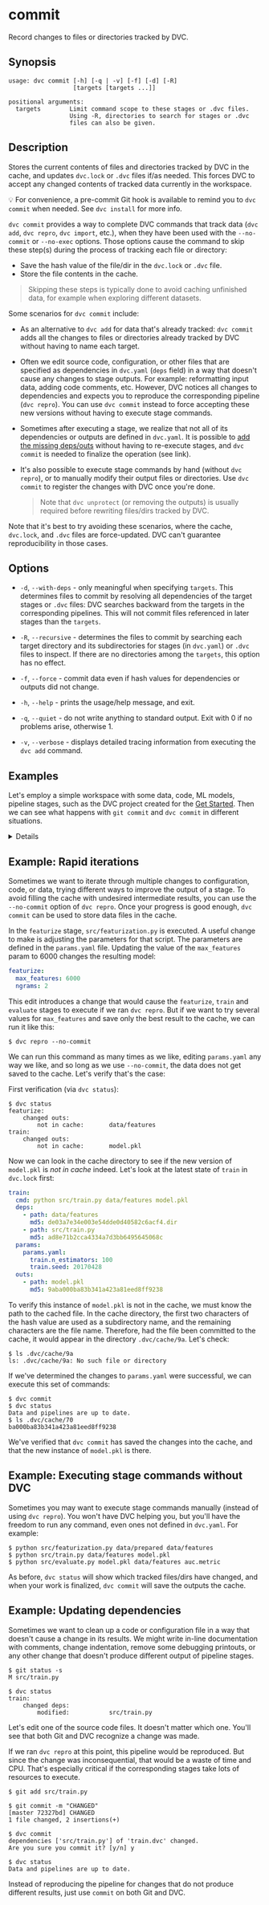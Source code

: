 # commit

Record changes to files or directories tracked by DVC.

## Synopsis

```usage
usage: dvc commit [-h] [-q | -v] [-f] [-d] [-R]
                  [targets [targets ...]]

positional arguments:
  targets        Limit command scope to these stages or .dvc files.
                 Using -R, directories to search for stages or .dvc
                 files can also be given.
```

## Description

Stores the current contents of files and directories tracked by DVC in the
<abbr>cache</abbr>, and updates `dvc.lock` or `.dvc` files if/as needed. This
forces DVC to accept any changed contents of tracked data currently in the
<abbr>workspace</abbr>.

💡 For convenience, a pre-commit Git hook is available to remind you to
`dvc commit` when needed. See `dvc install` for more info.

`dvc commit` provides a way to complete DVC commands that track data (`dvc add`,
`dvc repro`, `dvc import`, etc.), when they have been used with the
`--no-commit` or `--no-exec` options. Those options cause the command to skip
these step(s) during the process of tracking each file or directory:

- Save the hash value of the file/dir in the `dvc.lock` or `.dvc` file.
- Store the file contents in the cache.

> Skipping these steps is typically done to avoid caching unfinished data, for
> example when exploring different datasets.

Some scenarios for `dvc commit` include:

- As an alternative to `dvc add` for data that's already tracked: `dvc commit`
  adds all the changes to files or directories already tracked by DVC without
  having to name each target.

- Often we edit source code, configuration, or other files that are specified as
  <abbr>dependencies</abbr> in `dvc.yaml` (`deps` field) in a way that doesn't
  cause any changes to stage <abbr>outputs</abbr>. For example: reformatting
  input data, adding code comments, etc. However, DVC notices all changes to
  dependencies and expects you to reproduce the corresponding pipeline
  (`dvc repro`). You can use `dvc commit` instead to force accepting these new
  versions without having to execute stage commands.

- Sometimes after executing a <abbr>stage</abbr>, we realize that not all of its
  dependencies or outputs are defined in `dvc.yaml`. It is possible to [add the
  missing deps/outs] without having to re-execute stages, and `dvc commit` is
  needed to finalize the operation (see link).

- It's also possible to execute stage commands by hand (without `dvc repro`), or
  to manually modify their output files or directories. Use `dvc commit` to
  register the changes with DVC once you're done.

  > Note that `dvc unprotect` (or removing the outputs) is usually required
  > before rewriting files/dirs tracked by DVC.

Note that it's best to try avoiding these scenarios, where the
<abbr>cache</abbr>, `dvc.lock`, and `.dvc` files are force-updated. DVC can't
guarantee reproducibility in those cases.

[add the missing deps/outs]: /docs/user-guide/how-to/add-deps-or-outs-to-a-stage

## Options

- `-d`, `--with-deps` - only meaningful when specifying `targets`. This
  determines files to commit by resolving all dependencies of the target stages
  or `.dvc` files: DVC searches backward from the targets in the corresponding
  pipelines. This will not commit files referenced in later stages than the
  `targets`.

- `-R`, `--recursive` - determines the files to commit by searching each target
  directory and its subdirectories for stages (in `dvc.yaml`) or `.dvc` files to
  inspect. If there are no directories among the `targets`, this option has no
  effect.

- `-f`, `--force` - commit data even if hash values for dependencies or outputs
  did not change.

- `-h`, `--help` - prints the usage/help message, and exit.

- `-q`, `--quiet` - do not write anything to standard output. Exit with 0 if no
  problems arise, otherwise 1.

- `-v`, `--verbose` - displays detailed tracing information from executing the
  `dvc add` command.

## Examples

Let's employ a simple <abbr>workspace</abbr> with some data, code, ML models,
pipeline stages, such as the <abbr>DVC project</abbr> created for the
[Get Started](/doc/start). Then we can see what happens with `git commit` and
`dvc commit` in different situations.

<details title="Click and expand to set up the project">

Start by cloning our example repo if you don't already have it:

```dvc
$ git clone https://github.com/iterative/example-get-started
$ cd example-get-started
```

Now let's install the requirements. But before we do that, we **strongly**
recommend creating a
[virtual environment](https://python.readthedocs.io/en/stable/library/venv.html):

```dvc
$ python3 -m venv .env
$ source .env/bin/activate
$ pip install -r src/requirements.txt
```

Download the precomputed data using:

```dvc
$ dvc pull -aT
```

</details>

## Example: Rapid iterations

Sometimes we want to iterate through multiple changes to configuration, code, or
data, trying different ways to improve the output of a stage. To avoid filling
the <abbr>cache</abbr> with undesired intermediate results, you can use the
`--no-commit` option of `dvc repro`. Once your progress is good enough,
`dvc commit` can be used to store data files in the cache.

In the `featurize` stage, `src/featurization.py` is executed. A useful change to
make is adjusting the parameters for that script. The parameters are defined in
the `params.yaml` file. Updating the value of the `max_features` param to 6000
changes the resulting model:

```yaml
featurize:
  max_features: 6000
  ngrams: 2
```

This edit introduces a change that would cause the `featurize`, `train` and
`evaluate` stages to execute if we ran `dvc repro`. But if we want to try
several values for `max_features` and save only the best result to the cache, we
can run it like this:

```dvc
$ dvc repro --no-commit
```

We can run this command as many times as we like, editing `params.yaml` any way
we like, and so long as we use `--no-commit`, the data does not get saved to the
cache. Let's verify that's the case:

First verification (via `dvc status`):

```dvc
$ dvc status
featurize:
	changed outs:
		not in cache:       data/features
train:
	changed outs:
		not in cache:       model.pkl
```

Now we can look in the cache directory to see if the new version of `model.pkl`
is _not in cache_ indeed. Let's look at the latest state of `train` in
`dvc.lock` first:

```yaml
train:
  cmd: python src/train.py data/features model.pkl
  deps:
    - path: data/features
      md5: de03a7e34e003e54dde0d40582c6acf4.dir
    - path: src/train.py
      md5: ad8e71b2cca4334a7d3bb6495645068c
  params:
    params.yaml:
      train.n_estimators: 100
      train.seed: 20170428
  outs:
    - path: model.pkl
      md5: 9aba000ba83b341a423a81eed8ff9238
```

To verify this instance of `model.pkl` is not in the cache, we must know the
path to the cached file. In the cache directory, the first two characters of the
hash value are used as a subdirectory name, and the remaining characters are the
file name. Therefore, had the file been committed to the cache, it would appear
in the directory `.dvc/cache/9a`. Let's check:

```dvc
$ ls .dvc/cache/9a
ls: .dvc/cache/9a: No such file or directory
```

If we've determined the changes to `params.yaml` were successful, we can execute
this set of commands:

```dvc
$ dvc commit
$ dvc status
Data and pipelines are up to date.
$ ls .dvc/cache/70
ba000ba83b341a423a81eed8ff9238
```

We've verified that `dvc commit` has saved the changes into the cache, and that
the new instance of `model.pkl` is there.

## Example: Executing stage commands without DVC

Sometimes you may want to execute stage commands manually (instead of using
`dvc repro`). You won't have DVC helping you, but you'll have the freedom to run
any command, even ones not defined in `dvc.yaml`. For example:

```dvc
$ python src/featurization.py data/prepared data/features
$ python src/train.py data/features model.pkl
$ python src/evaluate.py model.pkl data/features auc.metric
```

As before, `dvc status` will show which tracked files/dirs have changed, and
when your work is finalized, `dvc commit` will save the outputs the
<abbr>cache</abbr>.

## Example: Updating dependencies

Sometimes we want to clean up a code or configuration file in a way that doesn't
cause a change in its results. We might write in-line documentation with
comments, change indentation, remove some debugging printouts, or any other
change that doesn't produce different output of pipeline stages.

```dvc
$ git status -s
M src/train.py

$ dvc status
train:
	changed deps:
		modified:           src/train.py
```

Let's edit one of the source code files. It doesn't matter which one. You'll see
that both Git and DVC recognize a change was made.

If we ran `dvc repro` at this point, this pipeline would be reproduced. But
since the change was inconsequential, that would be a waste of time and CPU.
That's especially critical if the corresponding stages take lots of resources to
execute.

```dvc
$ git add src/train.py

$ git commit -m "CHANGED"
[master 72327bd] CHANGED
1 file changed, 2 insertions(+)

$ dvc commit
dependencies ['src/train.py'] of 'train.dvc' changed.
Are you sure you commit it? [y/n] y

$ dvc status
Data and pipelines are up to date.
```

Instead of reproducing the pipeline for changes that do not produce different
results, just use `commit` on both Git and DVC.
